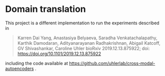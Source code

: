 # Domain translation

This project is a different implementation to run the experiments described in 
>Karren Dai Yang, Anastasiya Belyaeva, Saradha Venkatachalapathy, Karthik Damodaran, Adityanarayanan Radhakrishnan, Abigail Katcoff, GV Shivashankar, Caroline Uhler
bioRxiv 2019.12.13.875922; doi: https://doi.org/10.1101/2019.12.13.875922

including the code available at https://github.com/uhlerlab/cross-modal-autoencoders .
